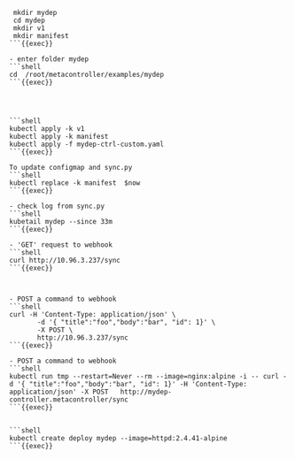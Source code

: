 
```shell
 mkdir mydep
 cd mydep
 mkdir v1
 mkdir manifest
```{{exec}}

- enter folder mydep
```shell
cd  /root/metacontroller/examples/mydep
```{{exec}}




```shell
kubectl apply -k v1
kubectl apply -k manifest
kubectl apply -f mydep-ctrl-custom.yaml 
```{{exec}}

To update configmap and sync.py
```shell
kubectl replace -k manifest  $now
```{{exec}}

- check log from sync.py
```shell
kubetail mydep --since 33m
```{{exec}}

- 'GET' request to webhook
```shell
curl http://10.96.3.237/sync
```{{exec}}



- POST a command to webhook
```shell
curl -H 'Content-Type: application/json' \
       -d '{ "title":"foo","body":"bar", "id": 1}' \
       -X POST \
       http://10.96.3.237/sync  
```{{exec}}

- POST a command to webhook
```shell
kubectl run tmp --restart=Never --rm --image=nginx:alpine -i -- curl -d '{ "title":"foo","body":"bar", "id": 1}' -H 'Content-Type: application/json' -X POST   http://mydep-controller.metacontroller/sync
```{{exec}}


```shell
kubectl create deploy mydep --image=httpd:2.4.41-alpine
```{{exec}}



